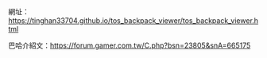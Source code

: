 網址：https://tinghan33704.github.io/tos_backpack_viewer/tos_backpack_viewer.html

巴哈介紹文：https://forum.gamer.com.tw/C.php?bsn=23805&snA=665175
